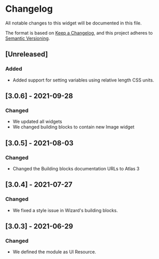# Changelog
All notable changes to this widget will be documented in this file.

The format is based on [Keep a Changelog](https://keepachangelog.com/en/1.0.0/), and this project adheres to [Semantic Versioning](https://semver.org/spec/v2.0.0.html).

## [Unreleased]

### Added
- Added support for setting variables using relative length CSS units.

## [3.0.6] - 2021-09-28

### Changed
- We updated all widgets
- We changed building blocks to contain new Image widget

## [3.0.5] - 2021-08-03

### Changed
- Changed the Building blocks documentation URLs to Atlas 3

## [3.0.4] - 2021-07-27

### Changed
- We fixed a style issue in Wizard's building blocks.

## [3.0.3] - 2021-06-29

### Changed
- We defined the module as UI Resource.

